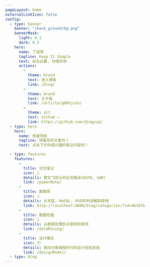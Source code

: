 ```yaml
---
pageLayout: home
externalLinkIcon: false
config:
  - type: banner
    banner: "/back_ground/bg.png"
    bannerMask:
      light: 0.1
      dark: 0.3
    hero:
      name: 丁语琪
      tagline: Keep It Simple
      text: 如无必要, 勿增实体
      actions:
        -
          theme: brand
          text: 进入博客
          link: /blog/
        -
          theme: brand
          text: 关于我
          link: /article/g06hjv2n/
        -
          theme: alt
          text: Github →
          link: https://github.com/dingyuqi
  - type: hero
    hero: 
      name: 快速导航
      tagline: 想看系列文章吗？
      text: 点击下方你感兴趣的笔记内容吧！

  - type: features
    features:
      -
        title: 论文笔记
        icon: 📖
        details: 樊文飞院士的论文解读(DGFD, GAR)
        link: /paperNote/
      -
        title: 数据库
        icon: 📈
        details: 关系型, NoSQL, 中间件的讲解和使用
        link: http://localhost:8080/blog/categories/?id=4b16fb
      -
        title: 数据挖掘
        icon: 📍
        details: 从数据处理到关联规则发现
        link: /dataMining/
      -
        title: 设计模式
        icon: 📦
        details: 面向对象编程的代码设计经验总结
        link: /designModel/
  - type: blog
---
```

